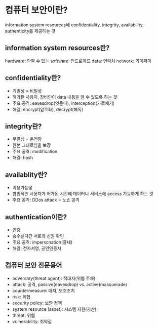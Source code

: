 # 컴퓨터 보안이란?

information system resources에 confidentiality, integrity, availability, authenticity를 제공하는 것

## information system resources란?

hardware: 만질 수 있는
software: 안드로이드
data: 연락처
network: 와이파이

## confidentiality란?

- 기밀성 = 비밀성
- 허가된 사용자, 장비만이 data 내용을 알 수 있도록 하는 것
- 주요 공격: eavesdrop(엿듣다), interception(가로채기)
- 해결: encrypt(암호화), decrypt(해독)

## integrity란?

- 무결성 = 온전함
- 원본 그대로임을 보장
- 주요 공격: modification
- 해결: hash

## availablity란?

- 이용가능성
- 합법적인 사용자가 허가된 시간에 데이터나 서비스에 access 가능하게 하는 것
- 주요 공격: DDos attack = 노쇼 공격

## authentication이란?

- 인증
- 송수신자간 서로의 신원 확인
- 주요 공격: impersonation(흉내)
- 해결: 전자서명, 공인인증서

## 컴퓨터 보안 전문용어

- adversary(threat agent): 적대자(위협 주체)
- attack: 공격, passive(eavesdrop) vs. active(masquerade)
- countermeasure: 대처, 보호조치
- risk: 위협
- security policy: 보안 정책
- system resource (asset): 시스템 자원(자산)
- threat: 위협
- vulnerability: 취약점
